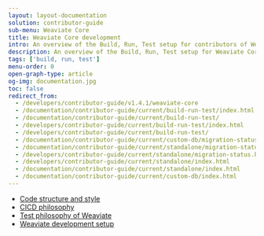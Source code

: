 ```yaml
---
layout: layout-documentation
solution: contributor-guide
sub-menu: Weaviate Core
title: Weaviate Core development
intro: An overview of the Build, Run, Test setup for contributors of Weaviate Core.
description: An overview of the Build, Run, Test setup for Weaviate Core contributors.
tags: ['build, run, test']
menu-order: 0
open-graph-type: article
og-img: documentation.jpg
toc: false
redirect_from:
  - /developers/contributor-guide/v1.4.1/weaviate-core
  - /documentation/contributor-guide/current/build-run-test/index.html
  - /documentation/contributor-guide/current/build-run-test/
  - /developers/contributor-guide/current/build-run-test/index.html
  - /developers/contributor-guide/current/build-run-test/
  - /documentation/contributor-guide/current/custom-db/migration-status.html
  - /documentation/contributor-guide/current/standalone/migration-status.html
  - /developers/contributor-guide/current/standalone/migration-status.html
  - /developers/contributor-guide/current/standalone/index.html
  - /documentation/contributor-guide/current/standalone/index.html
  - /documentation/contributor-guide/current/custom-db/index.html
---
```


- [Code structure and style](./structure.html)
- [CICD philosophy](./cicd.html)
- [Test philosophy of Weaviate](./tests.html)
- [Weaviate development setup](./setup.html)